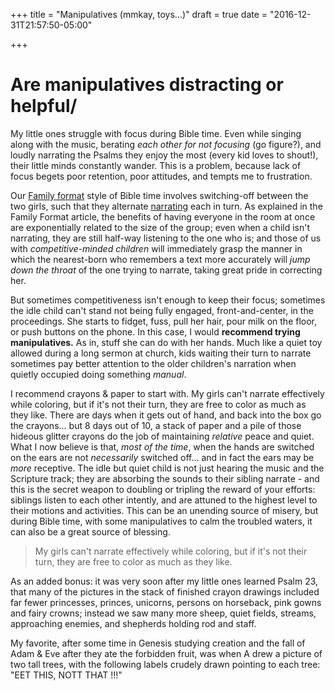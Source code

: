 +++
title = "Manipulatives (mmkay, toys...)"
draft = true
date = "2016-12-31T21:57:50-05:00"

+++

# Are manipulatives distracting or helpful/

My little ones struggle with focus during Bible time.  Even while singing along with the music, berating *each other for not focusing* (go figure?), and loudly narrating the Psalms they enjoy the most (every kid loves to shout!), their little minds constantly wander.  This is a problem, because lack of focus begets poor retention, poor attitudes, and tempts me to frustration.

Our [Family format](2016/12/31/16/12-31-family-format) style of Bible time involves switching-off between the two girls, such that they alternate [narrating](/2016/12/31/16-12-31-definitions/) each in turn.  As explained in the Family Format article, the benefits of having everyone in the room at once are exponentially related to the size of the group; even when a child isn't narrating, they are still half-way listening to the one who is; and those of us with *competitive-minded children* will immediately grasp the manner in which the nearest-born who remembers a text more accurately will *jump down the throat* of the one trying to narrate, taking great pride in correcting her.

But sometimes competitiveness isn't enough to keep their focus; sometimes the idle child can't stand not being fully engaged, front-and-center, in the proceedings.  She starts to fidget, fuss, pull her hair, pour milk on the floor, or push buttons on the phone.  In this case, I would **recommend trying manipulatives.**  As in, stuff she can do with her hands.  Much like a quiet toy allowed during a long sermon at church, kids waiting their turn to narrate sometimes pay better attention to the older children's narration when quietly occupied doing something *manual*.

I recommend crayons & paper to start with.  My girls can't narrate effectively while coloring, but if it's not their turn, they are free to color as much as they like.  There are days when it gets out of hand, and back into the box go the crayons... but 8 days out of 10, a stack of paper and a pile of those hideous glitter crayons do the job of maintaining *relative* peace and quiet.  What I now believe is that, *most of the time*, when the hands are switched on the ears are not *necessarily* switched off... and in fact the ears may be *more* receptive.  The idle but quiet child is not just hearing the music and the Scripture track; they are absorbing the sounds to their sibling narrate - and this is the secret weapon to doubling or tripling the reward of your efforts: siblings listen to each other intently, and are attuned to the highest level to their motions and activities.  This can be an unending source of misery, but during Bible time, with some manipulatives to calm the troubled waters, it can also be a great source of blessing.

> My girls can't narrate effectively while coloring, but if it's not their turn, they are free to color as much as they like.  

As an added bonus: it was very soon after my little ones learned Psalm 23, that many of the pictures in the stack of finished crayon drawings included far fewer princesses, princes, unicorns, persons on horseback, pink gowns and fairy crowns; instead we saw many more sheep, quiet fields, streams, approaching enemies, and shepherds holding rod and staff.

My favorite, after some time in Genesis studying creation and the fall of Adam & Eve after they ate the forbidden fruit, was when A drew a picture of two tall trees, with the following labels crudely drawn pointing to each tree:  "EET THIS, NOTT THAT !!!"